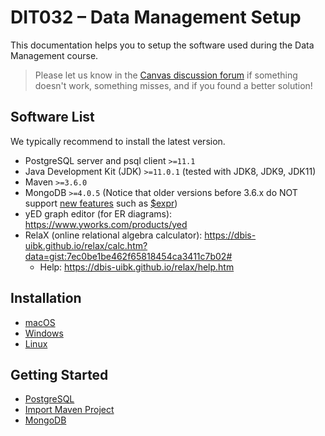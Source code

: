 # DIT032 – Data Management Setup

This documentation helps you to setup the software used during the Data Management course.

> Please let us know in the [Canvas discussion forum](https://chalmers.instructure.com/courses/3790/discussion_topics/1176) if something doesn't work, something misses, and if you found a better solution!

## Software List

We typically recommend to install the latest version.

* PostgreSQL server and psql client `>=11.1`
* Java Development Kit (JDK) `>=11.0.1` (tested with JDK8, JDK9, JDK11)
* Maven `>=3.6.0`
* MongoDB `>=4.0.5` (Notice that older versions before 3.6.x do NOT support [new features](https://docs.mongodb.com/master/release-notes/3.6/) such as [$expr](https://docs.mongodb.com/master/reference/operator/query/expr/#op._S_expr))
* yED graph editor (for ER diagrams): https://www.yworks.com/products/yed
* RelaX (online relational algebra calculator): https://dbis-uibk.github.io/relax/calc.htm?data=gist:7ec0be1be462f65818454ca3411c7b02#
  * Help: https://dbis-uibk.github.io/relax/help.htm

## Installation

* [macOS](macOS.md)
* [Windows](Windows.md)
* [Linux](Linux.md)

## Getting Started

* [PostgreSQL](PostgreSQL.md)
* [Import Maven Project](Maven.md)
* [MongoDB](MongoDB.md)
